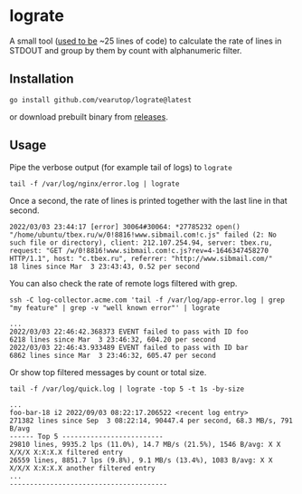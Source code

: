 # lograte

A small tool ([used to be](https://github.com/vearutop/lograte/blob/v0.1.0/main.go) ~25 lines of code) to calculate the 
rate of lines in STDOUT and group by them by count with alphanumeric filter.

## Installation

```
go install github.com/vearutop/lograte@latest
```

or download prebuilt binary from [releases](https://github.com/vearutop/lograte/releases).

## Usage

Pipe the verbose output (for example tail of logs) to `lograte`
```
tail -f /var/log/nginx/error.log | lograte
```

Once a second, the rate of lines is printed together with the last line in that second.

```
2022/03/03 23:44:17 [error] 30064#30064: *27785232 open() "/home/ubuntu/tbex.ru/w/0!8816!www.sibmail.com!c.js" failed (2: No such file or directory), client: 212.107.254.94, server: tbex.ru, request: "GET /w/0!8816!www.sibmail.com!c.js?rev=4-1646347458270 HTTP/1.1", host: "c.tbex.ru", referrer: "http://www.sibmail.com/"
18 lines since Mar  3 23:43:43, 0.52 per second
```

You can also check the rate of remote logs filtered with grep.

```
ssh -C log-collector.acme.com 'tail -f /var/log/app-error.log | grep "my feature" | grep -v "well known error"' | lograte
```

```
...
2022/03/03 22:46:42.368373 EVENT failed to pass with ID foo
6218 lines since Mar  3 23:46:32, 604.20 per second
2022/03/03 22:46:43.933489 EVENT failed to pass with ID bar
6862 lines since Mar  3 23:46:32, 605.47 per second
```

Or show top filtered messages by count or total size.

```
tail -f /var/log/quick.log | lograte -top 5 -t 1s -by-size
```
```
...
foo-bar-18 i2 2022/09/03 08:22:17.206522 <recent log entry>
271382 lines since Sep  3 08:22:14, 90447.4 per second, 68.3 MB/s, 791 B/avg
------ Top 5 -------------------------
29810 lines, 9935.2 lps (11.0%), 14.7 MB/s (21.5%), 1546 B/avg: X X X/X/X X:X:X.X filtered entry 
26559 lines, 8851.7 lps (9.8%), 9.1 MB/s (13.4%), 1083 B/avg: X X X/X/X X:X:X.X another filtered entry
...
---------------------------------------
```